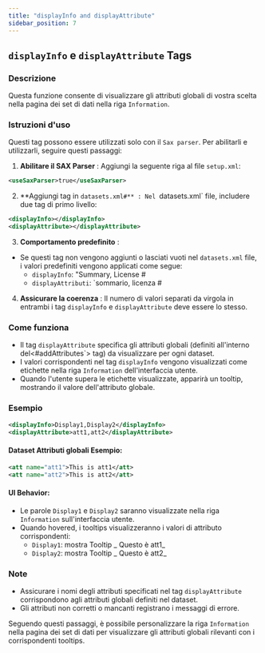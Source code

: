 ```yaml
---
title: "displayInfo and displayAttribute"
sidebar_position: 7
---
```

## `displayInfo` e `displayAttribute` Tags

### Descrizione
Questa funzione consente di visualizzare gli attributi globali di vostra scelta nella pagina dei set di dati nella riga `Information`.

### Istruzioni d'uso
Questi tag possono essere utilizzati solo con il `Sax parser`. Per abilitarli e utilizzarli, seguire questi passaggi:

1.  **Abilitare il SAX Parser** :
Aggiungi la seguente riga al file `setup.xml`:
   ```xml
   <useSaxParser>true</useSaxParser>
   ```

2.  **Aggiungi tag in `datasets.xml#** :
Nel `datasets.xml` file, includere due tag di primo livello:
   ```xml
   <displayInfo></displayInfo>
   <displayAttribute></displayAttribute>
   ```

3.  **Comportamento predefinito** :
   - Se questi tag non vengono aggiunti o lasciati vuoti nel `datasets.xml` file, i valori predefiniti vengono applicati come segue:
     - `displayInfo`: "Summary, License #
     - `displayAttributi`: `sommario, licenza #

4.  **Assicurare la coerenza** :
Il numero di valori separati da virgola in entrambi i tag `displayInfo` e `displayAttribute` deve essere lo stesso.

### Come funziona
- Il tag `displayAttribute` specifica gli attributi globali (definiti all'interno del&lt;#addAttributes`&gt; tag) da visualizzare per ogni dataset.
- I valori corrispondenti nel tag `displayInfo` vengono visualizzati come etichette nella riga `Information` dell'interfaccia utente.
- Quando l'utente supera le etichette visualizzate, apparirà un tooltip, mostrando il valore dell'attributo globale.

### Esempio
```xml
<displayInfo>Display1,Display2</displayInfo>
<displayAttribute>att1,att2</displayAttribute>
```

#### Dataset Attributi globali Esempio:
```xml
<att name="att1">This is att1</att>
<att name="att2">This is att2</att>
```

#### UI Behavior:
- Le parole `Display1` e `Display2` saranno visualizzate nella riga `Information` sull'interfaccia utente.
- Quando hovered, i tooltips visualizzeranno i valori di attributo corrispondenti:
  - `Display1`: mostra Tooltip _ Questo è att1_
  - `Display2`: mostra Tooltip _ Questo è att2_

### Note
- Assicurare i nomi degli attributi specificati nel tag `displayAttribute` corrispondono agli attributi globali definiti nel dataset.
- Gli attributi non corretti o mancanti registrano i messaggi di errore.

Seguendo questi passaggi, è possibile personalizzare la riga `Information` nella pagina dei set di dati per visualizzare gli attributi globali rilevanti con i corrispondenti tooltips.
